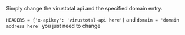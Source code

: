 ﻿Simply change the virustotal api and the specified domain entry.

```HEADERS = {'x-apikey': 'virustotal-api here'}``` and ```domain = 'domain address here'``` you just need to change


